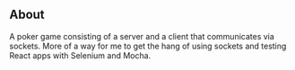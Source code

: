 ## About
A poker game consisting of a server and a client that communicates via sockets. More of a way for me to get the hang of using sockets and testing React apps with Selenium and Mocha.

